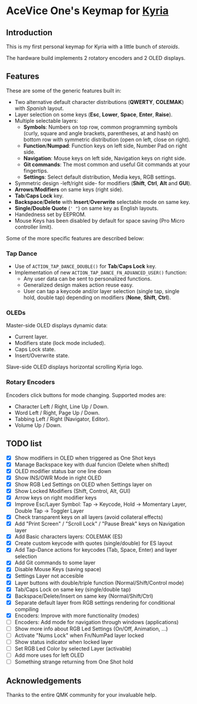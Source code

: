 # AceVice One's Keymap for [Kyria](https://github.com/splitkb/kyria)

## Introduction

This is my first personal keymap for Kyria with a little bunch of *steroids*.

The hardware build implements 2 rotatory encoders and 2 OLED displays.

## Features

These are some of the generic features built in:

- Two alternative default character distributions (**QWERTY**, **COLEMAK**) with *Spanish* layout.
- Layer selection on some keys (**Esc**, **Lower**, **Space**, **Enter**, **Raise**).
- Multiple selectable layers:
  - **Symbols**: Numbers on top row, common programming symbols (curly, square and angle brackets, parentheses, at and hash) on bottom row with symmetric distribution (open on left, close on right).
  - **Function**/**Numpad**: Function keys on left side, Number Pad on right side.
  - **Navigation**: Mouse keys on left side, Navigation keys on right side.
  - **Git commands**: The most common and useful Git commands at your fingertips.
  - **Settings**: Select default distribution, Media keys, RGB settings.
- Symmetric design -left/right side- for modifiers (**Shift**, **Ctrl**, **Alt** and **GUI**).
- **Arrows**/**Modifiers** on same keys (right side).
- **Tab**/**Caps Lock** key.
- **Backspace**/**Delete** with **Insert**/**Overwrite** selectable mode on same key.
- **Single/Double Quote** (`' "`) on same key as English layouts.
- Handedness set by EEPROM.
- Mouse Keys has been disabled by default for space saving (Pro Micro controller limit).

Some of the more specific features are described below:

### Tap Dance

- Use of `ACTION_TAP_DANCE_DOUBLE()` for **Tab**/**Caps Lock** key.
- Implementation of new `ACTION_TAP_DANCE_FN_ADVANCED_USER()` function:
  - Any user data can be sent to personalized functions.
  - Generalized design makes action reuse easy.
  - User can tap a keycode and/or layer selection (single tap, single hold, double tap) depending on modifiers (**None**, **Shift**, **Ctrl**).

### OLEDs

Master-side OLED displays dynamic data:

- Current layer.
- Modifiers state (lock mode included).
- Caps Lock state.
- Insert/Overwrite state.

Slave-side OLED displays horizontal scrolling Kyria logo.

### Rotary Encoders

Encoders click buttons for mode changing. Supported modes are:

- Character Left / Right, Line Up / Down.
- Word Left / Right, Page Up / Down.
- Tabbing Left / Right (Navigator, Editor).
- Volume Up / Down.

## TODO list

- [x] Show modifiers in OLED when triggered as One Shot keys
- [x] Manage Backspace key with dual funcion (Delete when shifted)
- [x] OLED modifier status bar one line down
- [x] Show INS/OWR Mode in right OLED
- [x] Show RGB Led Settings on OLED when Settings layer on
- [x] Show Locked Modifiers (Shift, Control, Alt, GUI)
- [x] Arrow keys on right modifier keys
- [x] Improve Esc/Layer Symbol: Tap -> Keycode, Hold -> Momentary Layer, Double Tap -> Toggler Layer
- [x] Check transparent keys on all layers (avoid collateral effects)
- [x] Add "Print Screen" / "Scroll Lock" / "Pause Break" keys on Navigation layer
- [x] Add Basic characters layers: COLEMAK (ES)
- [x] Create custom keycode with quotes (single/double) for ES layout
- [x] Add Tap-Dance actions for keycodes (Tab, Space, Enter) and layer selection
- [x] Add Git commands to some layer
- [x] Disable Mouse Keys (saving space)
- [x] Settings Layer not accesible
- [x] Layer buttons with double/triple function (Normal/Shift/Control mode)
- [x] Tab/Caps Lock on same key (single/double tap)
- [x] Backspace/Delete/Insert on same key (Normal/Shift/Ctrl)
- [x] Separate default layer from RGB settings rendering for conditional compiling
- [x] Encoders: Improve with more functionality (modes)
- [ ] Encoders: Add mode for navigation through windows (applications)
- [ ] Show more info about RGB Led Settings (On/Off, Animation, ...)
- [ ] Activate "Nums Lock" when Fn/NumPad layer locked
- [ ] Show status indicator when locked layer
- [ ] Set RGB Led Color by selected Layer (activable)
- [ ] Add more uses for left OLED
- [ ] Something strange returning from One Shot hold

## Acknowledgements

Thanks to the entire QMK community for your invaluable help.
